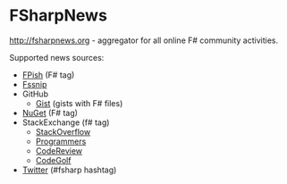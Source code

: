 FSharpNews
==========

http://fsharpnews.org - aggregator for all online F# community activities.

Supported news sources:
* [FPish](http://fpish.net/) (F# tag)
* [Fssnip](http://fssnip.net/)
* GitHub
	- [Gist](https://gist.github.com/) (gists with F# files)
* [NuGet](http://www.nuget.org/) (F# tag)
* StackExchange (f# tag)
	- [StackOverflow](http://stackoverflow.com/)
	- [Programmers](http://stackoverflow.com/)
	- [CodeReview](http://codereview.stackexchange.com/)
	- [CodeGolf](http://codegolf.stackexchange.com/)
* [Twitter](https://twitter.com/) (#fsharp hashtag)
